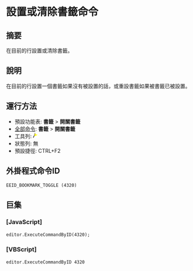 # 設置或清除書籤命令

## 摘要

在目前的行設置或清除書籤。

## 說明

在目前的行設置一個書籤如果沒有被設置的話，或重設書籤如果被書籤已被設置。

## 運行方法

- 預設功能表: **書籤** \> **開關書籤**
- [全部命令](../tools/all_commands): **書籤** \> **開關書籤**
- 工具列: ![](../../images/bookmarktoggle.png)
- 狀態列: 無
- 預設捷徑: CTRL+F2

## 外掛程式命令ID

```
EEID_BOOKMARK_TOGGLE (4320)
```

## 巨集

### \[JavaScript\]

```
editor.ExecuteCommandByID(4320);
```

### \[VBScript\]

```
editor.ExecuteCommandByID 4320
```
